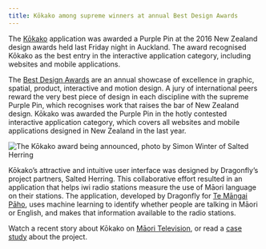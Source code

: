 ```yaml
---
title: Kōkako among supreme winners at annual Best Design Awards
---
```

The [Kōkako](https://kokako.co) application was awarded a Purple Pin at the 2016 
New Zealand design awards held last Friday night in Auckland. The award recognised Kōkako as the best entry in
the interactive application category, including  websites and mobile applications.

<!--more-->

The [Best Design Awards](https://bestawards.co.nz/interactive/applications/salted-herring/kokako-language-tracking/) are an annual showcase of excellence in graphic, spatial,
product, interactive and motion design. A jury of international peers reward
the very best piece of design in each discipline with the supreme Purple Pin,
which recognises work that raises the bar of New Zealand design. Kōkako was awarded
the Purple Pin in the hotly contested interactive application category, which covers all
websites and mobile applications designed in New Zealand in the last year. 

![The Kōkako award being announced, photo by Simon Winter of Salted Herring](/news/2016-10-17-kokako-is-the-best/kokako-on-screen.jpg)

Kōkako’s attractive and intuitive user interface was designed by Dragonfly’s
project partners, Salted Herring. This collaborative effort resulted 
in an application that helps iwi radio stations measure the use of Māori language on their stations.
The application, developed by Dragonfly for [Te Māngai Pāho](http://www.tmp.govt.nz), 
uses machine learning to identify whether people are talking in Māori or English, and 
makes that information available to the radio stations.

Watch  a recent story about Kōkako on [Māori Television](http://www.maoritelevision.com/news/regional/native-affairs-maori-computations), or read a [case study](https://www.dragonfly.co.nz/work/TMP-case-study.html) about the project.


